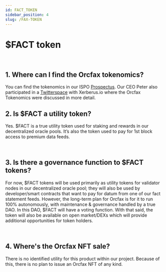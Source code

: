 ```yaml
---
id: FACT_TOKEN
sidebar_position: 4
slug: /FAX-TOKEN
---
```


# $FACT token

&nbsp;

## 1. Where can I find the Orcfax tokenomics?

You can find the tokenomics in our ISPO [Prospectus](). Our CEO Peter also participated in a [Twitterspace](https://twitter.com/i/status/1647964885009965061) with Xerberus.io where the Orcfax Tokenomics were discussed in more detail.
&nbsp;

## 2. Is $FACT a utility token?

Yes. $FACT is a true utility token used for staking and rewards in our decentralized oracle pools. It’s also the token used to pay for 1st block access to premium data feeds.

&nbsp;

## 3. Is there a governance function to $FACT tokens?

For now, $FACT tokens will be used primarily as utility tokens for validator nodes in our decentralized oracle pool; they will also be used by developer/smart contracts that want to pay for datum from one of our fact statement feeds. However, the long-term plan for Orcfax is for it to run 100% autonomously, with maintenance & governance handled by a true DAO. In this DAO, $FACT will have a voting function. With that said, the token will also be available on open market/DEXs which will provide additional opportunities for token holders.

&nbsp;

## 4. Where's the Orcfax NFT sale?

There is no identified utility for this product within our project. Because of this, there is no plan to issue an Orcfax NFT of any kind.

&nbsp;


